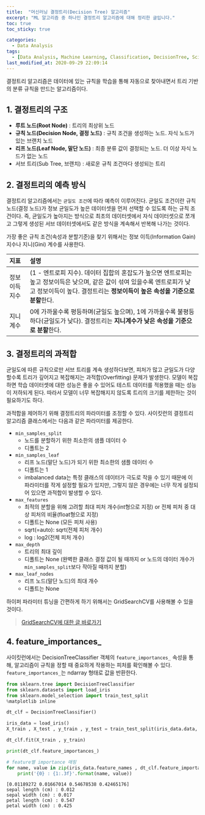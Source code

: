 ```yaml
---
title:  "머신러닝 결정트리(Decision Tree) 알고리즘"
excerpt: "ML 알고리즘 중 하나인 결정트리 알고리즘에 대해 정리한 글입니다."
toc: true
toc_sticky: true

categories:
  - Data Analysis
tags:
  - [Data Analysis, Machine Learning, Classification, DecisionTree, Scikit learn]
last_modified_at: 2020-09-29 22:09:14
---
```


결정트리 알고리즘은 데이터에 있는 규칙을 학습을 통해 자동으로 찾아내면서 트리 기반의 분류 규칙을 만드는 알고리즘이다.

## 1. 결정트리의 구조  

- **루트 노드(Root Node)** : 트리의 최상위 노드
- **규칙 노드(Decision Node, 결정 노드)** : 규칙 조건을 생성하는 노드. 자식 노드가 있는 브랜치 노드
- **리프 노드(Leaf Node, 말단 노드)** : 최종 분류 값이 결정되는 노드. 더 이상 자식 노드가 없는 노드
- 서브 트리(Sub Tree, 브랜치) : 새로운 규칙 조건마다 생성되는 트리  

## 2. 결정트리의 예측 방식  

결정트리 알고리즘에서는 `균일도 조건`에 따라 예측이 이루어진다. 균일도 조건이란 규칙 노드(결정 노드)가 정보 균일도가 높은 데이터셋을 먼저 선택할 수 있도록 하는 규칙 조건이다. 즉, 균일도가 높아지는 방식으로 최초의 데이터셋에서 자식 데이터셋으로 쪼개고 그렇게 생성된 서브 데이터셋에서도 같은 방식을 계속해서 반복해 나가는 것이다.  

가장 좋은 규칙 조건(속성과 분할기준)을 찾기 위해서는 정보 이득(Information Gain) 지수나 지니(Gini) 계수를 사용한다.

|지표|설명|
|:---|:---|
|정보이득지수|(1 - 엔트로피 지수). 데이터 집합의 혼잡도가 높으면 엔트로피는 높고 정보이득은 낮으며, 같은 값이 섞여 있을수록 엔트로피가 낮고 정보이득이 높다. 결정트리는 **정보이득이 높은 속성을 기준으로 분할**한다.|
|지니계수|0에 가까울수록 평등하며(균일도 높으며), 1에 가까울수록 불평등하다(균일도가 낮다). 결정트리는 **지니계수가 낮은 속성을 기준으로 분할**한다.|

## 3. 결정트리의 과적합  

균일도에 따른 규칙으로만 서브 트리를 계속 생성하다보면, 피처가 많고 균일도가 다양할수록 트리가 깊어지고 복잡해지는 과적합(Overfitting) 문제가 발생한다. 모델이 복잡하면 학습 데이터셋에 대한 성능은 좋을 수 있어도 테스트 데이터를 적용했을 때는 성능이 저하되게 된다. 따라서 모델이 너무 복잡해지지 않도록 트리의 크기를 제한하는 것이 필요하기도 하다.  

과적합을 제어하기 위해 결정트리의 파라미터를 조정할 수 있다. 사이킷런의 결정트리 알고리즘 클래스에서는 다음과 같은 파라미터를 제공한다.

- `min_samples_split`
  - 노드를 분할하기 위한 최소한의 샘플 데이터 수
  - 디폴트는 2
- `min_samples_leaf`
  - 리프 노드(말단 노드)가 되기 위한 최소한의 샘플 데이터 수
  - 디폴트는 1
  - imbalanced data는 특정 클래스의 데이터가 극도로 작을 수 있기 때문에 이 파라미터를 작게 설정할 필요가 있지만, 그렇지 않은 경우에는 너무 작게 설정되어 있으면 과적합이 발생할 수 있다.
- `max_features`
  - 최적의 분할을 위해 고려할 최대 피처 개수(int형으로 지정) or 전체 피처 중 대상 피처의 비율(float형으로 지정)
  - 디폴트는 None (모든 피처 사용)
  - sqrt(=auto): sqrt(전체 피처 개수)
  - log : log2(전체 피처 개수)
- `max_depth`
  - 트리의 최대 깊이
  - 디폴트는 None (완벽한 클래스 결정 값이 될 때까지 or 노드의 데이터 개수가 `min_samples_split`보다 작아질 때까지 분할)
- `max_leaf_nodes`
  - 리프 노드(말단 노드)의 최대 개수
  - 디폴트는 None  

하이퍼 파라미터 튜닝을 간편하게 하기 위해서는 GridSearchCV를 사용해볼 수 있을 것이다.  

> [GridSearchCV에 대한 글 바로가기](https://ek-koh.github.io/data%20analysis/GridSearchCV/)

## 4. feature_importances_  

사이킷런에서는 DecisionTreeClassifier 객체의 `feature_importances_` 속성을 통해, 알고리즘이 규칙을 정할 때 중요하게 작용하는 피처를 확인해볼 수 있다. `feature_importances_`는 ndarray 형태로 값을 반환한다.  

```py
from sklearn.tree import DecisionTreeClassifier
from sklearn.datasets import load_iris
from sklearn.model_selection import train_test_split
%matplotlib inline

dt_clf = DecisionTreeClassifier()

iris_data = load_iris()
X_train , X_test , y_train , y_test = train_test_split(iris_data.data, iris_data.target, test_size=0.2)

dt_clf.fit(X_train , y_train)

print(dt_clf.feature_importances_)

# feature별 importance 매핑
for name, value in zip(iris_data.feature_names , dt_clf.feature_importances_):
    print('{0} : {1:.3f}'.format(name, value))
```  

```
[0.01189272 0.01667014 0.54678538 0.42465176]
sepal length (cm) : 0.012
sepal width (cm) : 0.017
petal length (cm) : 0.547
petal width (cm) : 0.425
```


